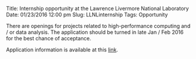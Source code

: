 Title: Internship opportunity at the Lawrence Livermore National Laboratory
Date: 01/23/2016 12:00 pm 
Slug: LLNLinternship
Tags: Opportunity

There are openings for projects related to high-performance computing and / or data analysis. The application should be turned in late Jan / Feb 2016 for the best chance of acceptance. 

Application information is available at this [link](http://careers-ext.llnl.gov/jobs/4421119-computation-student-intern--2).
